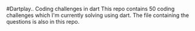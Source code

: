 #Dartplay..
Coding challenges in dart
This repo contains 50 coding challenges which I'm currently solving using dart.
The file containing the questions is also in this repo.
